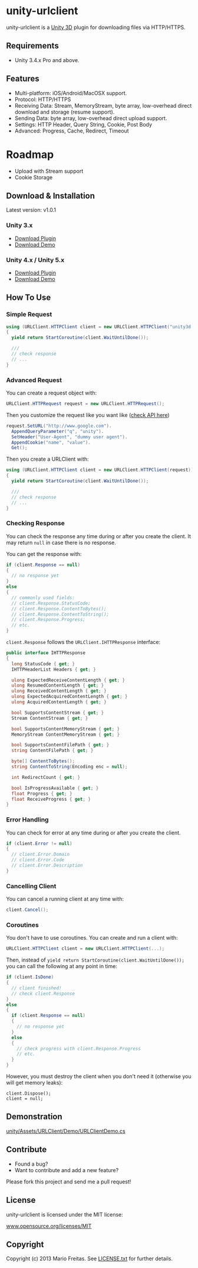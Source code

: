 # unity-urlclient

unity-urlclient is a [Unity 3D](http://unity3d.com) plugin for downloading
files via HTTP/HTTPS.

## Requirements

* Unity 3.4.x Pro and above.

## Features

* Multi-platform: iOS/Android/MacOSX support.
* Protocol: HTTP/HTTPS
* Receiving Data: Stream, MemoryStream, byte array, low-overhead direct download and storage (resume support).
* Sending Data: byte array, low-overhead direct upload support.
* Settings: HTTP Header, Query String, Cookie, Post Body
* Advanced: Progress, Cache, Redirect, Timeout

# Roadmap

* Upload with Stream support
* Cookie Storage

## Download & Installation

Latest version: v1.0.1

### Unity 3.x

* [Download Plugin](http://dl.bintray.com/imkira/unity-urlclient/unity3x-urlclient-1.0.1.unitypackage)
* [Download Demo](http://dl.bintray.com/imkira/unity-urlclient/unity3x-urlclient-demo.unitypackage)

### Unity 4.x / Unity 5.x

* [Download Plugin](http://dl.bintray.com/imkira/unity-urlclient/unity4x-urlclient-1.0.1.unitypackage)
* [Download Demo](http://dl.bintray.com/imkira/unity-urlclient/unity4x-urlclient-demo.unitypackage)

## How To Use

### Simple Request

```csharp
using (URLClient.HTTPClient client = new URLClient.HTTPClient("unity3d.com"))
{
  yield return StartCoroutine(client.WaitUntilDone());

  ///
  // check response
  // ...
}
```

### Advanced Request

You can create a request object with:

```csharp
URLClient.HTTPRequest request = new URLClient.HTTPRequest();
```

Then you customize the request like you want like ([check API here](http://github.com/imkira/unity-urlclient/blob/master/unity/Assets/Plugins/URLClient/http/HTTPRequest.cs))

```csharp
request.SetURL("http://www.google.com").
  AppendQueryParameter("q", "unity").
  SetHeader("User-Agent", "dummy user agent").
  AppendCookie("name", "value").
  Get();
```

Then you create a URLClient with:

```csharp
using (URLClient.HTTPClient client = new URLClient.HTTPClient(request))
{
  yield return StartCoroutine(client.WaitUntilDone());

  ///
  // check response
  // ...
}
```

### Checking Response

You can check the response any time during or after you create the client.
It may return ```null``` in case there is no response.

You can get the response with:

```csharp
if (client.Response == null)
{
  // no response yet
}
else
{
  // commonly used fields:
  // client.Response.StatusCode;
  // client.Response.ContentToBytes();
  // client.Response.ContentToString();
  // client.Response.Progress;
  // etc.
}
```

```client.Response``` follows the ```URLClient.IHTTPResponse``` interface:

```csharp
public interface IHTTPResponse
{
  long StatusCode { get; }
  IHTTPHeaderList Headers { get; }

  ulong ExpectedReceiveContentLength { get; }
  ulong ResumedContentLength { get; }
  ulong ReceivedContentLength { get; }
  ulong ExpectedAcquiredContentLength { get; }
  ulong AcquiredContentLength { get; }

  bool SupportsContentStream { get; }
  Stream ContentStream { get; }

  bool SupportsContentMemoryStream { get; }
  MemoryStream ContentMemoryStream { get; }

  bool SupportsContentFilePath { get; }
  string ContentFilePath { get; }

  byte[] ContentToBytes();
  string ContentToString(Encoding enc = null);

  int RedirectCount { get; }

  bool IsProgressAvailable { get; }
  float Progress { get; }
  float ReceiveProgress { get; }
}
```

### Error Handling

You can check for error at any time during or after you create the client.

```csharp
if (client.Error != null)
{
  // client.Error.Domain
  // client.Error.Code
  // client.Error.Description
}
```

### Cancelling Client

You can cancel a running client at any time with:

```csharp
client.Cancel();
```

### Coroutines

You don't have to use coroutines. You can create and run a client with:

```csharp
URLClient.HTTPClient client = new URLClient.HTTPClient(...);
```

Then, instead of ```yield return StartCoroutine(client.WaitUntilDone());``` you
can call the following at any point in time:

```csharp
if (client.IsDone)
{
  // client finished!
  // check client.Response
}
else
{
  if (client.Response == null)
  {
    // no response yet
  }
  else
  {
    // check progress with client.Response.Progress
    // etc.
  }
}
```

However, you must destroy the client when you don't need it (otherwise you will
get memory leaks):

```
client.Dispose();
client = null;
```

## Demonstration

[unity/Assets/URLClient/Demo/URLClientDemo.cs](http://github.com/imkira/unity-urlclient/blob/master/unity/Assets/URLClient/Demo/URLClientDemo.cs)

## Contribute

* Found a bug?
* Want to contribute and add a new feature?

Please fork this project and send me a pull request!

## License

unity-urlclient is licensed under the MIT license:

www.opensource.org/licenses/MIT

## Copyright

Copyright (c) 2013 Mario Freitas. See
[LICENSE.txt](http://github.com/imkira/unity-urlclient/blob/master/LICENSE.txt)
for further details.
